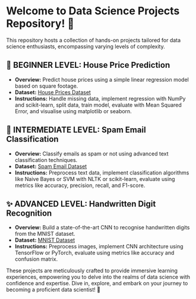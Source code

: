 # Welcome to Data Science Projects Repository! 🚀

This repository hosts a collection of hands-on projects tailored for data science enthusiasts, encompassing varying levels of complexity.

## 🌟 BEGINNER LEVEL: House Price Prediction
- **Overview:** Predict house prices using a simple linear regression model based on square footage.
- **Dataset:** [House Prices Dataset](https://www.kaggle.com/c/house-prices-advanced-regression-techniques/data)
- **Instructions:** Handle missing data, implement regression with NumPy and scikit-learn, split data, train model, evaluate with Mean Squared Error, and visualise using matplotlib or seaborn.

## 📧 INTERMEDIATE LEVEL: Spam Email Classification
- **Overview:** Classify emails as spam or not using advanced text classification techniques.
- **Dataset:** [Spam Email Dataset](https://www.kaggle.com/datasets/uciml/sms-spam-collection-dataset)
- **Instructions:** Preprocess text data, implement classification algorithms like Naive Bayes or SVM with NLTK or scikit-learn, evaluate using metrics like accuracy, precision, recall, and F1-score.

## ✨ ADVANCED LEVEL: Handwritten Digit Recognition
- **Overview:** Build a state-of-the-art CNN to recognise handwritten digits from the MNIST dataset.
- **Dataset:** [MNIST Dataset](https://www.kaggle.com/c/digit-recognizer/data)
- **Instructions:** Preprocess images, implement CNN architecture using TensorFlow or PyTorch, evaluate using metrics like accuracy and confusion matrix.

These projects are meticulously crafted to provide immersive learning experiences, empowering you to delve into the realms of data science with confidence and expertise. Dive in, explore, and embark on your journey to becoming a proficient data scientist! 🌟
